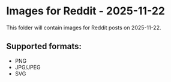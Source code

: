 # Images for Reddit - 2025-11-22

This folder will contain images for Reddit posts on 2025-11-22.

## Supported formats:
- PNG
- JPG/JPEG
- SVG
